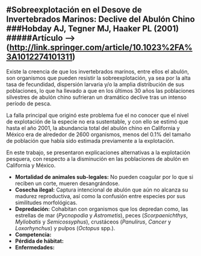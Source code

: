#Sobreexplotación en el Desove de Invertebrados Marinos: Declive del Abulón Chino 
###Hobday AJ, Tegner MJ, Haaker PL (2001)
#####Artículo --> (http://link.springer.com/article/10.1023%2FA%3A1012274101311)
----------
Existe la creencia de que los invertebrados marinos, entre ellos el abulón, son organismos que pueden resistir la sobreexplotación, ya sea por la alta tasa de fecundidad, dispersión larvaria y/o la amplia distribución de sus poblaciones, lo que ha llevado a que en los últimos 30 años las poblaciones silvestres de abulón chino sufrieran un dramático declive tras un intenso período de pesca.

La falla principal que originó este problema fue el no conocer que el nivel de explotación de la especie no era sustentable, y con ello se estimó que hasta el año 2001, la abundancia total del abulón chino en California y México era de alrededor de 2600 organismos, menos del 0.1% del tamaño de población que había sido estimada previamente a la explotación.

En este trabajo, se presentaron explicaciones alternativas a la explotación pesquera, con respecto a la disminución en las poblaciones de abulón en California y México.

- **Mortalidad de animales sub-legales:** No pueden coagular por lo que si reciben un corte, mueren desangrándose.
- **Cosecha ilegal:** Captura intencional de abulón que aún no alcanza su madurez reproductiva, así como la confusión entre especies por sus similitudes morfológicas.
- **Depredación:** Cohabitan con organismos que los depredan como, las estrellas de mar (*Pycnopodia* y *Astrometis*), peces (*Scorpaenichthys*, *Myliobatis* y *Semicossyphus*), crustáceos (*Panulirus*, *Cancer* y *Loxorhynchus*) y pulpos (*Octopus* spp.).
- **Competencia:**
- **Pérdida de hábitat:**
- **Enfermedades:**
